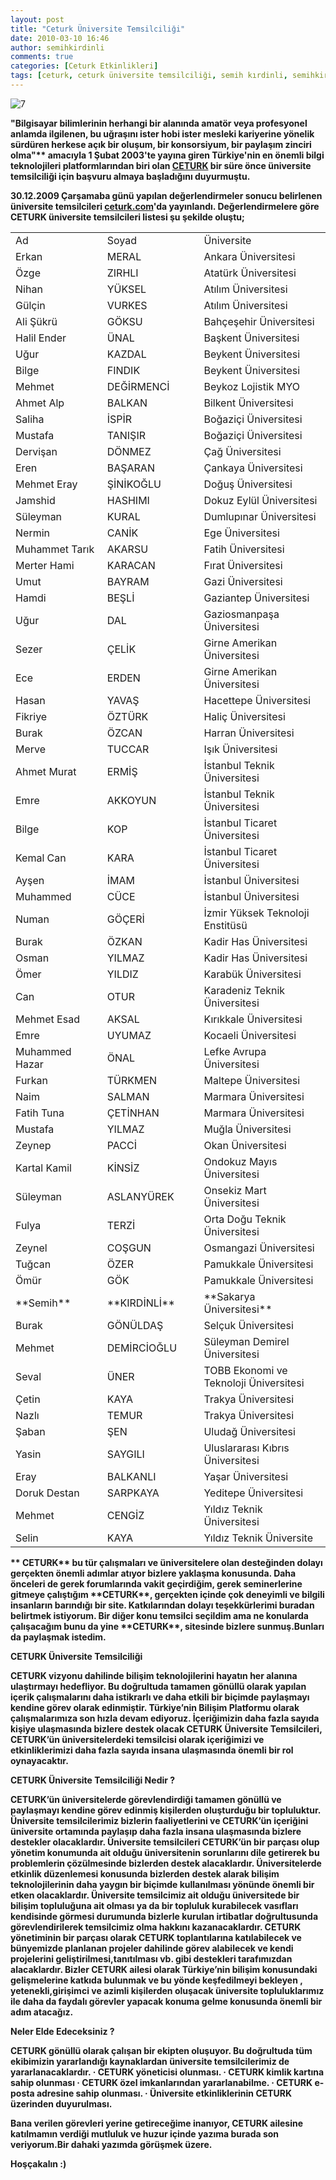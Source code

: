 ```yaml
---
layout: post
title: "Ceturk Üniversite Temsilciliği"
date: 2010-03-10 16:46
author: semihkirdinli
comments: true
categories: [Ceturk Etkinlikleri]
tags: [ceturk, ceturk üniversite temsilciliği, semih kırdinli, semihkirdinli]
---
```

![](http://semihkirdinli.files.wordpress.com/2011/10/7.jpg "7")

<strong class="alignnone size-full wp-image-93">"Bilgisayar bilimlerinin herhangi bir alanında amatör veya profesyonel anlamda ilgilenen, bu uğraşını ister hobi ister mesleki kariyerine yönelik sürdüren herkese açık bir oluşum, bir konsorsiyum, bir paylaşım zinciri olma"** amacıyla 1 Şubat 2003'te yayına giren Türkiye'nin en önemli bilgi teknolojileri platformlarından biri olan [CETURK](http://www.ceturk.com/) bir süre önce üniversite temsilciliği için başvuru almaya başladığını duyurmuştu.

30.12.2009 Çarşamaba günü yapılan değerlendirmeler sonucu belirlenen üniversite temsilcileri [ceturk.com](http://www.ceturk.com/universite-temsilcilerimiz)'da yayınlandı. Değerlendirmelere göre **CETURK** üniversite temsilcileri listesi şu şekilde oluştu;
<table width="535" border="0" cellspacing="0" cellpadding="0">
<tbody>
<tr>
<td width="211">Ad</td>
<td width="192">Soyad</td>
<td width="315">Üniversite</td>
</tr>
<tr>
<td>Erkan</td>
<td>MERAL</td>
<td>Ankara Üniversitesi</td>
</tr>
<tr>
<td>Özge</td>
<td>ZIRHLI</td>
<td>Atatürk Üniversitesi</td>
</tr>
<tr>
<td>Nihan</td>
<td>YÜKSEL</td>
<td>Atılım Üniversitesi</td>
</tr>
<tr>
<td>Gülçin</td>
<td>VURKES</td>
<td>Atılım Üniversitesi</td>
</tr>
<tr>
<td>Ali Şükrü</td>
<td>GÖKSU</td>
<td>Bahçeşehir Üniversitesi</td>
</tr>
<tr>
<td>Halil Ender</td>
<td>ÜNAL</td>
<td>Başkent Üniversitesi</td>
</tr>
<tr>
<td>Uğur</td>
<td>KAZDAL</td>
<td>Beykent Üniversitesi</td>
</tr>
<tr>
<td>Bilge</td>
<td>FINDIK</td>
<td>Beykent Üniversitesi</td>
</tr>
<tr>
<td>Mehmet</td>
<td>DEĞİRMENCİ</td>
<td>Beykoz Lojistik MYO</td>
</tr>
<tr>
<td>Ahmet Alp</td>
<td>BALKAN</td>
<td>Bilkent Üniversitesi</td>
</tr>
<tr>
<td>Saliha</td>
<td>İSPİR</td>
<td>Boğaziçi Üniversitesi</td>
</tr>
<tr>
<td>Mustafa</td>
<td>TANIŞIR</td>
<td>Boğaziçi Üniversitesi</td>
</tr>
<tr>
<td>Dervişan</td>
<td>DÖNMEZ</td>
<td>Çağ Üniversitesi</td>
</tr>
<tr>
<td>Eren</td>
<td>BAŞARAN</td>
<td>Çankaya Üniversitesi</td>
</tr>
<tr>
<td>Mehmet Eray</td>
<td>ŞİNİKOĞLU</td>
<td>Doğuş Üniversitesi</td>
</tr>
<tr>
<td>Jamshid</td>
<td>HASHIMI</td>
<td>Dokuz Eylül Üniversitesi</td>
</tr>
<tr>
<td>Süleyman</td>
<td>KURAL</td>
<td>Dumlupınar Üniversitesi</td>
</tr>
<tr>
<td>Nermin</td>
<td>CANİK</td>
<td>Ege Üniversitesi</td>
</tr>
<tr>
<td>Muhammet Tarık</td>
<td>AKARSU</td>
<td>Fatih Üniversitesi</td>
</tr>
<tr>
<td>Merter Hami</td>
<td>KARACAN</td>
<td>Fırat Üniversitesi</td>
</tr>
<tr>
<td>Umut</td>
<td>BAYRAM</td>
<td>Gazi Üniversitesi</td>
</tr>
<tr>
<td>Hamdi</td>
<td>BEŞLİ</td>
<td>Gaziantep Üniversitesi</td>
</tr>
<tr>
<td>Uğur</td>
<td>DAL</td>
<td>Gaziosmanpaşa Üniversitesi</td>
</tr>
<tr>
<td>Sezer</td>
<td>ÇELİK</td>
<td>Girne Amerikan Üniversitesi</td>
</tr>
<tr>
<td>Ece</td>
<td>ERDEN</td>
<td>Girne Amerikan Üniversitesi</td>
</tr>
<tr>
<td>Hasan</td>
<td>YAVAŞ</td>
<td>Hacettepe Üniversitesi</td>
</tr>
<tr>
<td>Fikriye</td>
<td>ÖZTÜRK</td>
<td>Haliç Üniversitesi</td>
</tr>
<tr>
<td>Burak</td>
<td>ÖZCAN</td>
<td>Harran Üniversitesi</td>
</tr>
<tr>
<td>Merve</td>
<td>TUCCAR</td>
<td>Işık Üniversitesi</td>
</tr>
<tr>
<td>Ahmet Murat</td>
<td>ERMİŞ</td>
<td>İstanbul Teknik Üniversitesi</td>
</tr>
<tr>
<td>Emre</td>
<td>AKKOYUN</td>
<td>İstanbul Teknik Üniversitesi</td>
</tr>
<tr>
<td>Bilge</td>
<td>KOP</td>
<td>İstanbul Ticaret Üniversitesi</td>
</tr>
<tr>
<td>Kemal Can</td>
<td>KARA</td>
<td>İstanbul Ticaret Üniversitesi</td>
</tr>
<tr>
<td>Ayşen</td>
<td>İMAM</td>
<td>İstanbul Üniversitesi</td>
</tr>
<tr>
<td>Muhammed</td>
<td>CÜCE</td>
<td>İstanbul Üniversitesi</td>
</tr>
<tr>
<td>Numan</td>
<td>GÖÇERİ</td>
<td>İzmir Yüksek Teknoloji Enstitüsü</td>
</tr>
<tr>
<td>Burak</td>
<td>ÖZKAN</td>
<td>Kadir Has Üniversitesi</td>
</tr>
<tr>
<td>Osman</td>
<td>YILMAZ</td>
<td>Kadir Has Üniversitesi</td>
</tr>
<tr>
<td>Ömer</td>
<td>YILDIZ</td>
<td>Karabük Üniversitesi</td>
</tr>
<tr>
<td>Can</td>
<td>OTUR</td>
<td>Karadeniz Teknik Üniversitesi</td>
</tr>
<tr>
<td>Mehmet Esad</td>
<td>AKSAL</td>
<td>Kırıkkale Üniversitesi</td>
</tr>
<tr>
<td>Emre</td>
<td>UYUMAZ</td>
<td>Kocaeli Üniversitesi</td>
</tr>
<tr>
<td>Muhammed Hazar</td>
<td>ÖNAL</td>
<td>Lefke Avrupa Üniversitesi</td>
</tr>
<tr>
<td>Furkan</td>
<td>TÜRKMEN</td>
<td>Maltepe Üniversitesi</td>
</tr>
<tr>
<td>Naim</td>
<td>SALMAN</td>
<td>Marmara Üniversitesi</td>
</tr>
<tr>
<td>Fatih Tuna</td>
<td>ÇETİNHAN</td>
<td>Marmara Üniversitesi</td>
</tr>
<tr>
<td>Mustafa</td>
<td>YILMAZ</td>
<td>Muğla Üniversitesi</td>
</tr>
<tr>
<td>Zeynep</td>
<td>PACCİ</td>
<td>Okan Üniversitesi</td>
</tr>
<tr>
<td>Kartal Kamil</td>
<td>KİNSİZ</td>
<td>Ondokuz Mayıs Üniversitesi</td>
</tr>
<tr>
<td>Süleyman</td>
<td>ASLANYÜREK</td>
<td>Onsekiz Mart Üniversitesi</td>
</tr>
<tr>
<td>Fulya</td>
<td>TERZİ</td>
<td>Orta Doğu Teknik Üniversitesi</td>
</tr>
<tr>
<td>Zeynel</td>
<td>COŞGUN</td>
<td>Osmangazi Üniversitesi</td>
</tr>
<tr>
<td>Tuğcan</td>
<td>ÖZER</td>
<td>Pamukkale Üniversitesi</td>
</tr>
<tr>
<td>Ömür</td>
<td>GÖK</td>
<td>Pamukkale Üniversitesi</td>
</tr>
<tr>
<td>**Semih**</td>
<td>**KIRDİNLİ**</td>
<td>**Sakarya Üniversitesi**</td>
</tr>
<tr>
<td>Burak</td>
<td>GÖNÜLDAŞ</td>
<td>Selçuk Üniversitesi</td>
</tr>
<tr>
<td>Mehmet</td>
<td>DEMİRCİOĞLU</td>
<td>Süleyman Demirel Üniversitesi</td>
</tr>
<tr>
<td>Seval</td>
<td>ÜNER</td>
<td>TOBB Ekonomi ve Teknoloji Üniversitesi</td>
</tr>
<tr>
<td>Çetin</td>
<td>KAYA</td>
<td>Trakya Üniversitesi</td>
</tr>
<tr>
<td>Nazlı</td>
<td>TEMUR</td>
<td>Trakya Üniversitesi</td>
</tr>
<tr>
<td>Şaban</td>
<td>ŞEN</td>
<td>Uludağ Üniversitesi</td>
</tr>
<tr>
<td>Yasin</td>
<td>SAYGILI</td>
<td>Uluslararası Kıbrıs Üniversitesi</td>
</tr>
<tr>
<td>Eray</td>
<td>BALKANLI</td>
<td>Yaşar Üniversitesi</td>
</tr>
<tr>
<td>Doruk Destan</td>
<td>SARPKAYA</td>
<td>Yeditepe Üniversitesi</td>
</tr>
<tr>
<td>Mehmet</td>
<td>CENGİZ</td>
<td>Yıldız Teknik Üniversitesi</td>
</tr>
<tr>
<td>Selin</td>
<td>KAYA</td>
<td>Yıldız Teknik Üniversite</td>
</tr>
</tbody>
</table>
**
CETURK** bu tür çalışmaları ve üniversitelere olan desteğinden dolayı gerçekten önemli adımlar atıyor bizlere yaklaşma konusunda. Daha önceleri de gerek forumlarında vakit geçirdiğim, gerek seminerlerine gitmeye çalıştığım **CETURK**, gerçekten içinde çok deneyimli ve bilgili insanların barındığı bir site. Katkılarından dolayı teşekkürlerimi buradan belirtmek istiyorum.
Bir diğer konu temsilci seçildim ama ne konularda çalışacağım bunu da yine **CETURK**, sitesinde bizlere sunmuş.Bunları da paylaşmak istedim.

**CETURK Üniversite Temsilciliği**

**CETURK** vizyonu dahilinde bilişim teknolojilerini hayatın her alanına ulaştırmayı hedefliyor. Bu doğrultuda tamamen gönüllü olarak yapılan içerik çalışmalarını daha istikrarlı ve daha etkili bir biçimde paylaşmayı kendine görev olarak edinmiştir.
Türkiye’nin Bilişim Platformu olarak çalışmalarımıza son hızla devam ediyoruz. İçeriğimizin daha fazla sayıda kişiye ulaşmasında bizlere destek olacak **CETURK** Üniversite Temsilcileri, **CETURK**’ün üniversitelerdeki temsilcisi olarak içeriğimizi ve etkinliklerimizi daha fazla sayıda insana ulaşmasında önemli bir rol oynayacaktır.

**CETURK Üniversite Temsilciliği Nedir ?**

**CETURK**’ün üniversitelerde görevlendirdiği tamamen gönüllü ve paylaşmayı kendine görev edinmiş kişilerden oluşturduğu bir topluluktur.
Üniversite temsilcilerimiz bizlerin faaliyetlerini ve **CETURK**’ün içeriğini üniversite ortamında paylaşıp daha fazla insana ulaşmasında bizlere destekler olacaklardır.
Üniversite temsilcileri **CETURK**’ün bir parçası olup yönetim konumunda ait olduğu üniversitenin sorunlarını dile getirerek bu problemlerin çözülmesinde bizlerden destek alacaklardır.
Üniversitelerde etkinlik düzenlemesi konusunda bizlerden destek alarak bilişim teknolojilerinin daha yaygın bir biçimde kullanılması yönünde önemli bir etken olacaklardır.
Üniversite temsilcimiz ait olduğu üniversitede bir bilişim topluluğuna ait olması ya da bir topluluk kurabilecek vasıfları kendisinde görmesi durumunda bizlerle kurulan irtibatlar doğrultusunda görevlendirilerek temsilcimiz olma hakkını kazanacaklardır.
**CETURK** yönetiminin bir parçası olarak **CETURK** toplantılarına katılabilecek ve bünyemizde planlanan projeler dahilinde görev alabilecek ve kendi projelerini geliştirilmesi,tanıtılması vb. gibi destekleri tarafımızdan alacaklardır.
Bizler **CETURK** ailesi olarak Türkiye’nin bilişim konusundaki gelişmelerine katkıda bulunmak ve bu yönde keşfedilmeyi bekleyen , yetenekli,girişimci ve azimli kişilerden oluşacak üniversite topluluklarımız ile daha da faydalı görevler yapacak konuma gelme konusunda önemli bir adım atacağız.

**Neler Elde Edeceksiniz ?**

**CETURK** gönüllü olarak çalışan bir ekipten oluşuyor. Bu doğrultuda tüm ekibimizin yararlandığı kaynaklardan üniversite temsilcilerimiz de yararlanacaklardır.
· **CETURK** yöneticisi olunması.
· **CETURK** kimlik kartına sahip olunması
· **CETURK** özel imkanlarından yararlanabilme.
· **CETURK** e-posta adresine sahip olunması.
· Üniversite etkinliklerinin **CETURK** üzerinden duyurulması.

Bana verilen görevleri yerine getireceğime inanıyor, **CETURK** ailesine katılmamın verdiği mutluluk ve huzur içinde yazıma burada son veriyorum.Bir dahaki yazımda görüşmek üzere.

**Hoşçakalın :)**
